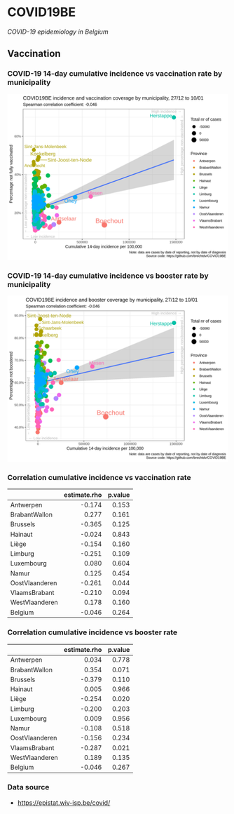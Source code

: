 
# COVID19BE

*COVID-19 epidemiology in Belgium*

## Vaccination

### COVID-19 14-day cumulative incidence vs vaccination rate by municipality

![](covid19be-vaccination.png)

### COVID-19 14-day cumulative incidence vs booster rate by municipality

![](covid19be-vaccination-booster.png)

### Correlation cumulative incidence vs vaccination rate

|                | estimate.rho | p.value |
| :------------- | -----------: | ------: |
| Antwerpen      |      \-0.174 |   0.153 |
| BrabantWallon  |        0.277 |   0.161 |
| Brussels       |      \-0.365 |   0.125 |
| Hainaut        |      \-0.024 |   0.843 |
| Liège          |      \-0.154 |   0.160 |
| Limburg        |      \-0.251 |   0.109 |
| Luxembourg     |        0.080 |   0.604 |
| Namur          |        0.125 |   0.454 |
| OostVlaanderen |      \-0.261 |   0.044 |
| VlaamsBrabant  |      \-0.210 |   0.094 |
| WestVlaanderen |        0.178 |   0.160 |
| Belgium        |      \-0.046 |   0.264 |

### Correlation cumulative incidence vs booster rate

|                | estimate.rho | p.value |
| :------------- | -----------: | ------: |
| Antwerpen      |        0.034 |   0.778 |
| BrabantWallon  |        0.354 |   0.071 |
| Brussels       |      \-0.379 |   0.110 |
| Hainaut        |        0.005 |   0.966 |
| Liège          |      \-0.254 |   0.020 |
| Limburg        |      \-0.200 |   0.203 |
| Luxembourg     |        0.009 |   0.956 |
| Namur          |      \-0.108 |   0.518 |
| OostVlaanderen |      \-0.156 |   0.234 |
| VlaamsBrabant  |      \-0.287 |   0.021 |
| WestVlaanderen |        0.189 |   0.135 |
| Belgium        |      \-0.046 |   0.267 |

### Data source

  - <https://epistat.wiv-isp.be/covid/>
